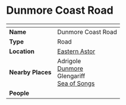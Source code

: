 # Dunmore Coast Road

| []() | |
| --- | --- |
| **Name** | Dunmore Coast Road |
| **Type** | Road |
| **Location** | [Eastern Astor](../regions/eastern-astor.md) |
| **Nearby Places** | Adrigole<br>[Dunmore](../cities/dunmore.md)<br>Glengariff<br>[Sea of Songs](../seas/sea-of-songs.md) |
| **People** | |

